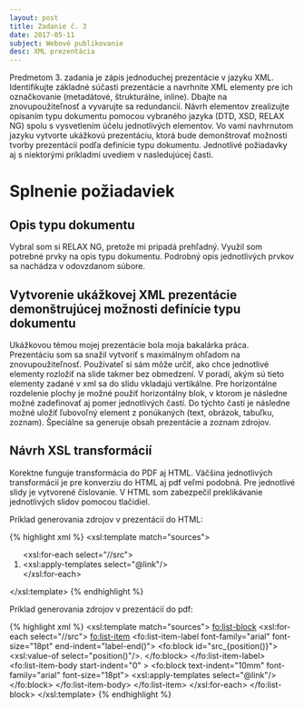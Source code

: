 ```yaml
---
layout: post
title: Zadanie č. 3
date: 2017-05-11
subject: Webové publikovanie
desc: XML prezentácia
---
```


Predmetom 3. zadania je zápis jednoduchej prezentácie v jazyku XML.
Identifikujte základné súčasti prezentácie a navrhnite XML elementy pre ich označkovanie (metadátové, štrukturálne, inline). 
Dbajte na znovupoužiteľnosť a vyvarujte sa redundancií. 
Návrh elementov zrealizujte opísaním typu dokumentu pomocou vybraného jazyka (DTD, XSD, RELAX NG) spolu s vysvetlením účelu jednotlivých elementov. 
Vo vami navhrnutom jazyku vytvorte ukážkovú prezentáciu, ktorá bude demonštrovať možnosti tvorby prezentácií podľa definície typu dokumentu.
Jednotlivé požiadavky aj s niektorými príkladmi uvediem v nasledujúcej časti.
 
# Splnenie požiadaviek

## Opis typu dokumentu

Vybral som si RELAX NG, pretože mi pripadá prehľadný. Využil som potrebné prvky na opis typu dokumentu.
Podrobný opis jednotlivých prvkov sa nachádza v odovzdanom súbore.

## Vytvorenie ukážkovej XML prezentácie demonštrujúcej možnosti definície typu dokumentu

Ukážkovou témou mojej prezentácie bola moja bakalárka práca.
Prezentáciu som sa snažil vytvoriť s maximálnym ohľadom na znovupoužiteľnosť.
Používateľ si sám môže určiť, ako chce jednotlivé elementy rozložiť na slide takmer bez obmedzení.
V poradí, akým sú tieto elementy zadané v xml sa do slidu vkladajú vertikálne.
Pre horizontálne rozdelenie plochy je možné použiť horizontálny blok, v ktorom je následne možné zadefinovať aj pomer jednotlivých častí.
Do týchto častí je následne možné uložiť ľubovoľný element z ponúkaných (text, obrázok, tabuľku, zoznam).
Špeciálne sa generuje obsah prezentácie a zoznam zdrojov.

## Návrh XSL transformácií

Korektne funguje transformácia do PDF aj HTML.
Väčšina jednotlivých transformácií je pre konverziu do HTML aj pdf veľmi podobná.
Pre jednotlivé slidy je vytvorené čislovanie. V HTML som zabezpečil preklikávanie jednotlivých slidov pomocou tlačidiel.

Príklad generovania zdrojov v prezentácií do HTML:

{% highlight xml %}
<xsl:template match="sources">
	<ol>
		<xsl:for-each select="//src">
			<li>
				<a href="{@link}" style="text-decoration:none;">
					<xsl:apply-templates select="@link"/>
				</a>
			</li>
		</xsl:for-each>
	</ol>
</xsl:template>
{% endhighlight %}

Príklad generovania zdrojov v prezentácií do pdf:

{% highlight xml %}
<xsl:template match="sources">
	<fo:list-block>
		<xsl:for-each select="//src">
			<fo:list-item>
				<fo:list-item-label font-family="arial" font-size="18pt" end-indent="label-end()">
					<fo:block id="src_{position()}">
						<xsl:value-of select="position()"/>.
					</fo:block>
				</fo:list-item-label>
				<fo:list-item-body  start-indent="0" >
					<fo:block text-indent="10mm" font-family="arial" font-size="18pt">
						<xsl:apply-templates select="@link"/>
					</fo:block>
				</fo:list-item-body>
			</fo:list-item>
		</xsl:for-each>
	</fo:list-block>
</xsl:template>
{% endhighlight %}
